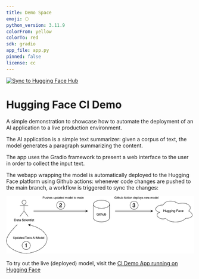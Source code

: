 ```yaml
---
title: Demo Space
emoji: 🌕
python_version: 3.11.9
colorFrom: yellow
colorTo: red
sdk: gradio
app_file: app.py
pinned: false
license: cc
---
```


[![Sync to Hugging Face Hub](https://github.com/jsandino/hugging-face-demo/actions/workflows/main.yml/badge.svg)](https://github.com/jsandino/hugging-face-demo/actions/workflows/main.yml)

# Hugging Face CI Demo

A simple demonstration to showcase how to automate the deployment of an AI application to a live production environment.

The AI application is a simple text summarizer: given a corpus of text, the model generates a paragraph summarizing the content.

The app uses the Gradio framework to present a web interface to the user in order to collect the input text. 

The webapp wrapping the model is automatically deployed to the Hugging Face platform using Github actions: whenever code changes are pushed to the main branch, a workflow is triggered to sync the changes:

![Workflow](images/flow.png)

To try out the live (deployed) model, visit the [CI Demo App running on Hugging Face](https://huggingface.co/spaces/javsand/ci-demo)